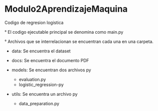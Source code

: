 # Modulo2AprendizajeMaquina

Codigo de regresion logistica

° El codigo ejecutable principal se denomina como main.py

° Archivos que se interrelacionan se encuentran cada una en una carpeta.

  - data: Se encuentra el dataset
  
  - docs: Se encuentra el documento PDF
  
  - models: Se encuentran dos archivos py
    - evaluation.py
    - logistic_regression-py
  
  - utils: Se encuentra un archivo py
    - data_preparation.py
